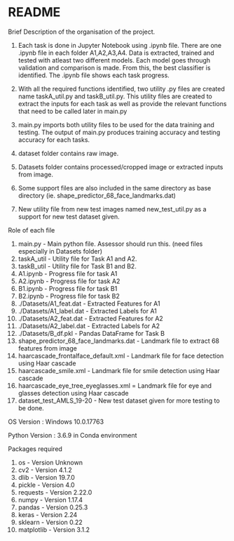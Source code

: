 # README

Brief Description of the organisation of the project.
1. Each task is done in Jupyter Notebook using .ipynb file. There are one .ipynb file in each folder A1,A2,A3,A4. Data is extracted, trained and tested with atleast two different models. Each model goes through validation and comparison is made. From this, the best classifier is identified. The .ipynb file shows each task progress.

2. With all the required functions identified, two utility .py files are created name taskA_util.py and taskB_util.py. This utility files are created to extract the inputs for each task as well as provide the relevant functions that need to be called later in main.py

3. main.py imports both utility files to be used for the data training and testing. The output of main.py produces training accuracy and testing accuracy for each tasks.

4. dataset folder contains raw image.

5. Datasets folder contains processed/cropped image or extracted inputs from image.

5. Some support files are also included in the same directory as base directory (ie. shape_predictor_68_face_landmarks.dat)

6. New utility file from new test images named new_test_util.py as a support for new test dataset given.


Role of each file
1. main.py - Main python file. Assessor should run this. (need files especially in Datasets folder)
2. taskA_util - Utility file for Task A1 and A2.
3. taskB_util - Utility file for Task B1 and B2.
4. A1.ipynb - Progress file for task A1
5. A2.ipynb - Progress file for task A2
6. B1.ipynb - Progress file for task B1
7. B2.ipynb - Progress file for task B2
8. ./Datasets/A1_feat.dat - Extracted Features for A1
9. ./Datasets/A1_label.dat - Extracted Labels for A1
10. ./Datasets/A2_feat.dat - Extracted Features for A2
11. ./Datasets/A2_label.dat - Extracted Labels for A2
12. ./Datasets/B_df.pkl - Pandas DataFrame for Task B
13. shape_predictor_68_face_landmarks.dat - Landmark file to extract 68 features from image
14. haarcascade_frontalface_default.xml - Landmark file for face detection using Haar cascade
15. haarcascade_smile.xml - Landmark file for smile detection using Haar cascade
16. haarcascade_eye_tree_eyeglasses.xml = Landmark file for eye and glasses detection using Haar cascade
17. dataset_test_AMLS_19-20 - New test dataset given for more testing to be done.

OS Version : Windows 10.0.17763

Python Version : 3.6.9 in Conda environment

Packages required
1. os - Version Unknown
2. cv2 - Version 4.1.2
3. dlib - Version 19.7.0
4. pickle - Version 4.0
5. requests - Version 2.22.0
6. numpy - Version 1.17.4
7. pandas - Version 0.25.3
8. keras - Version 2.24
9. sklearn - Version 0.22
10. matplotlib - Version 3.1.2
